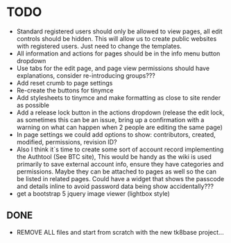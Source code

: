 # TODO 

- Standard registered users should only be allowed to view pages, all edit controls should be hidden.
This will allow us to create public websites with registered users. Just need to change the templates.
- All information and actions for pages should be in the info menu button dropdown
- Use tabs for the edit page, and page view permissions should have explanations, consider re-introducing groups???
- Add reset crumb to page settings
- Re-create the buttons for tinymce
- Add stylesheets to tinymce and make formatting as close to site render as possible
- Add a release lock button in the actions dropdown
(release the edit lock, as sometimes this can be an issue,
bring up a confirmation with a warning on what can happen when 2 people are editing the same page)
- In page settings we could add options to show: contributors, created, modified, permissions, revision ID?
- Also I think it`s time to create some sort of account record implementing the Authtool (See BTC site), This would be handy
as the wiki is used primarily to save external account info, ensure they have categories and permissions.
Maybe they can be attached to pages as well so the can be listed in related pages. Could have a widget that shows the
passcode and details inline to avoid password data being show accidentally???
- get a bootstrap 5 jquery image viewer (lightbox style)


## DONE

- REMOVE ALL files and start from scratch with the new tk8base project...





